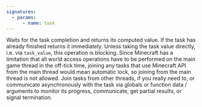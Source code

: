 ```yaml
---
signatures:
  - params:
      - name: task
---
```


Waits for the task completion and returns its computed value. If the task has
already finished returns it immediately. Unless taking the task value directly,
i.e. via `task_value`, this operation is blocking. Since Minecraft has a
limitation that all world access operations have to be performed on the main
game thread in the off-tick time, joining any tasks that use Minecraft API from
the main thread would mean automatic lock, so joining from the main thread is
not allowed. Join tasks from other threads, if you really need to, or
communicate asynchronously with the task via globals or function data /
arguments to monitor its progress, communicate, get partial results, or signal
termination.
